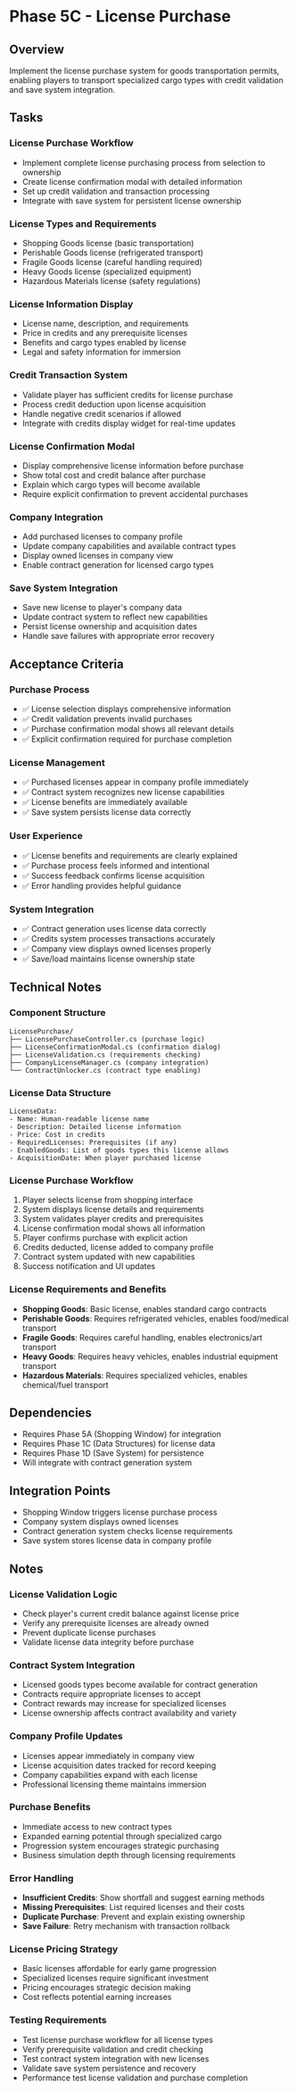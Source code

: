 # Phase 5C - License Purchase

## Overview
Implement the license purchase system for goods transportation permits, enabling players to transport specialized cargo types with credit validation and save system integration.

## Tasks

### License Purchase Workflow
- Implement complete license purchasing process from selection to ownership
- Create license confirmation modal with detailed information
- Set up credit validation and transaction processing
- Integrate with save system for persistent license ownership

### License Types and Requirements
- Shopping Goods license (basic transportation)
- Perishable Goods license (refrigerated transport)
- Fragile Goods license (careful handling required)
- Heavy Goods license (specialized equipment)
- Hazardous Materials license (safety regulations)

### License Information Display
- License name, description, and requirements
- Price in credits and any prerequisite licenses
- Benefits and cargo types enabled by license
- Legal and safety information for immersion

### Credit Transaction System
- Validate player has sufficient credits for license purchase
- Process credit deduction upon license acquisition
- Handle negative credit scenarios if allowed
- Integrate with credits display widget for real-time updates

### License Confirmation Modal
- Display comprehensive license information before purchase
- Show total cost and credit balance after purchase
- Explain which cargo types will become available
- Require explicit confirmation to prevent accidental purchases

### Company Integration
- Add purchased licenses to company profile
- Update company capabilities and available contract types
- Display owned licenses in company view
- Enable contract generation for licensed cargo types

### Save System Integration
- Save new license to player's company data
- Update contract system to reflect new capabilities
- Persist license ownership and acquisition dates
- Handle save failures with appropriate error recovery

## Acceptance Criteria

### Purchase Process
- ✅ License selection displays comprehensive information
- ✅ Credit validation prevents invalid purchases
- ✅ Purchase confirmation modal shows all relevant details
- ✅ Explicit confirmation required for purchase completion

### License Management
- ✅ Purchased licenses appear in company profile immediately
- ✅ Contract system recognizes new license capabilities
- ✅ License benefits are immediately available
- ✅ Save system persists license data correctly

### User Experience
- ✅ License benefits and requirements are clearly explained
- ✅ Purchase process feels informed and intentional
- ✅ Success feedback confirms license acquisition
- ✅ Error handling provides helpful guidance

### System Integration
- ✅ Contract generation uses license data correctly
- ✅ Credits system processes transactions accurately
- ✅ Company view displays owned licenses properly
- ✅ Save/load maintains license ownership state

## Technical Notes

### Component Structure
```
LicensePurchase/
├── LicensePurchaseController.cs (purchase logic)
├── LicenseConfirmationModal.cs (confirmation dialog)
├── LicenseValidation.cs (requirements checking)
├── CompanyLicenseManager.cs (company integration)
└── ContractUnlocker.cs (contract type enabling)
```

### License Data Structure
```
LicenseData:
- Name: Human-readable license name
- Description: Detailed license information
- Price: Cost in credits
- RequiredLicenses: Prerequisites (if any)
- EnabledGoods: List of goods types this license allows
- AcquisitionDate: When player purchased license
```

### License Purchase Workflow
1. Player selects license from shopping interface
2. System displays license details and requirements
3. System validates player credits and prerequisites
4. License confirmation modal shows all information
5. Player confirms purchase with explicit action
6. Credits deducted, license added to company profile
7. Contract system updated with new capabilities
8. Success notification and UI updates

### License Requirements and Benefits
- **Shopping Goods**: Basic license, enables standard cargo contracts
- **Perishable Goods**: Requires refrigerated vehicles, enables food/medical transport
- **Fragile Goods**: Requires careful handling, enables electronics/art transport
- **Heavy Goods**: Requires heavy vehicles, enables industrial equipment transport
- **Hazardous Materials**: Requires specialized vehicles, enables chemical/fuel transport

## Dependencies
- Requires Phase 5A (Shopping Window) for integration
- Requires Phase 1C (Data Structures) for license data
- Requires Phase 1D (Save System) for persistence
- Will integrate with contract generation system

## Integration Points
- Shopping Window triggers license purchase process
- Company system displays owned licenses
- Contract generation system checks license requirements
- Save system stores license data in company profile

## Notes

### License Validation Logic
- Check player's current credit balance against license price
- Verify any prerequisite licenses are already owned
- Prevent duplicate license purchases
- Validate license data integrity before purchase

### Contract System Integration
- Licensed goods types become available for contract generation
- Contracts require appropriate licenses to accept
- Contract rewards may increase for specialized licenses
- License ownership affects contract availability and variety

### Company Profile Updates
- Licenses appear immediately in company view
- License acquisition dates tracked for record keeping
- Company capabilities expand with each license
- Professional licensing theme maintains immersion

### Purchase Benefits
- Immediate access to new contract types
- Expanded earning potential through specialized cargo
- Progression system encourages strategic purchasing
- Business simulation depth through licensing requirements

### Error Handling
- **Insufficient Credits**: Show shortfall and suggest earning methods
- **Missing Prerequisites**: List required licenses and their costs
- **Duplicate Purchase**: Prevent and explain existing ownership
- **Save Failure**: Retry mechanism with transaction rollback

### License Pricing Strategy
- Basic licenses affordable for early game progression
- Specialized licenses require significant investment
- Pricing encourages strategic decision making
- Cost reflects potential earning increases

### Testing Requirements
- Test license purchase workflow for all license types
- Verify prerequisite validation and credit checking
- Test contract system integration with new licenses
- Validate save system persistence and recovery
- Performance test license validation and purchase completion